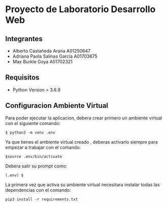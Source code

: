 # Proyecto de Laboratorio Desarrollo Web

## Integrantes
* Alberto Castañeda Arana A01250647
* Adriana Paola Salinas García A01703675
* Max Burkle Goya A01702321

## Requisitos
  * Python Version > 3.6.9

## Configuracion Ambiente Virtual
Para poder ejecutar la aplicacion, debera crear primero un ambiente virtual con el siguiente comando:

```
$ python3 -m venv .env
```

Ya que tienes el ambiente virtual creado , deberas activarlo siempre para empezar a trabajar con el comando: 

```
$source .env/bin/activate
```

Debera salir su prompt como:
```
(.env) $ 
```

La primera vez que activa su ambiente virtual necesitara instalar todas las dependencias con el comando:
```
pip3 install -r requirements.txt
```